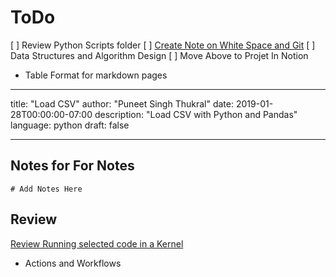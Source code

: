 # ToDo

[ ] Review Python Scripts folder
[ ] [Create Note on White Space and Git](https://git-scm.com/book/en/v2/Customizing-Git-Git-Configuration#Formatting-and-Whitespace)
[ ] Data Structures and Algorithm Design
[ ] Move Above to Projet In Notion

- Table Format for markdown pages

---
title: "Load CSV"
author: "Puneet Singh Thukral"
date: 2019-01-28T00:00:00-07:00
description: "Load CSV with Python and Pandas"
language: python
draft: false

---

## Notes for For Notes

```# Add Notes Here```

## Review

[Review Running selected code in a Kernel](https://donjayamanne.github.io/pythonVSCodeDocs/docs/jupyter_getting-started/#Defining-a-cell)

- Actions and Workflows